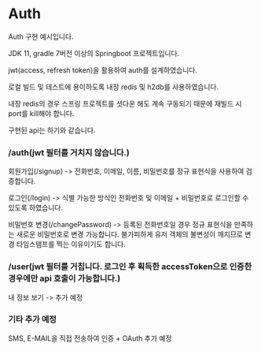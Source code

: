 # Auth
Auth 구현 예시입니다.

JDK 11, gradle 7버전 이상의 Springboot 프로젝트입니다.

jwt(access, refresh token)을 활용하여 auth를 설계하였습니다.

로컬 빌드 및 테스트에 용이하도록 내장 redis 및 h2db를 사용하였습니다.

내장 redis의 경우 스프링 프로젝트를 셧다운 해도 계속 구동되기 때문에 재빌드 시 port를 kill해야 합니다.

구현된 api는 하기와 같습니다.



### /auth(jwt 필터를 거치지 않습니다.)

회원가입(/signup) -> 전화번호, 이메일, 이름, 비밀번호를 정규 표현식을 사용하여 검증합니다.

로그인(/login) -> 식별 가능한 방식인 전화번호 및 이메일 + 비밀번호로 로그인할 수 있도록 하였습니다.

비밀번호 변경(/changePassword) -> 등록된 전화번호일 경우 정규 표현식을 만족하는 새로운 비밀번호로 변경 가능합니다. 불가피하게 유저 객체의 불변성이 깨지므로 변경 타임스탬프를 찍는 이유이기도 합니다.



### /user(jwt 필터를 거칩니다. 로그인 후 획득한 accessToken으로 인증한 경우에만 api 호출이 가능합니다.)

내 정보 보기 -> 추가 예정



### 기타 추가 예정

SMS, E-MAIL을 직접 전송하여 인증 + OAuth 추가 예정
